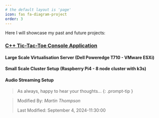 ```yaml
---
# the default layout is 'page'
icon: fas fa-diagram-project
order: 3
---
```

Here I will showcase my past and future projects:

### [C++ Tic-Tac-Toe Console Application](https://designcodemastery.com/posts/cplusplus-tic-tac-toe/)


#### Large Scale Virtualisation Server (Dell Poweredge T710 - VMware ESXi)
#### Small Scale Cluster Setup (Raspberry Pi4 - 8 node cluster with k3s)
#### Audio Streaming Setup


> As always, happy to hear your thoughts... 
{: .prompt-tip }

>
> Modified By: _Martin Thompson_
>
> Last Modified: September 4, 2024-11:30:00